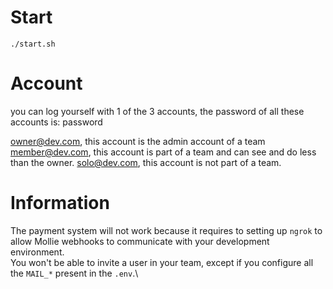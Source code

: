 # Start
```shell script
./start.sh
```

# Account
you can log yourself with 1 of the 3 accounts, the password of all these accounts is: password

owner@dev.com, this account is the admin account of a team
member@dev.com, this account is part of a team and can see and do less than the owner.
solo@dev.com, this account is not part of a team.

# Information
The payment system will not work because it requires to setting up `ngrok` to allow Mollie webhooks to communicate with your development environment.\
You won't be able to invite a user in your team, except if you configure all the `MAIL_*` present in the `.env`.\ 
